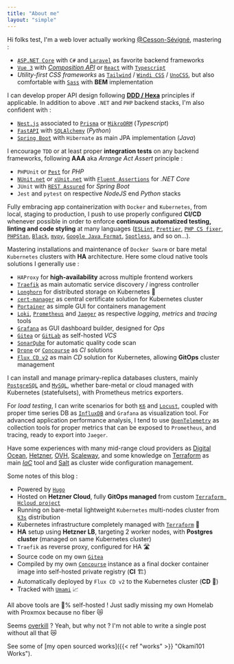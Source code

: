 ```yaml
---
title: "About me"
layout: "simple"
---
```


Hi folks test, I'm a web lover actually working [@Cesson-Sévigné](https://fr.wikipedia.org/wiki/Cesson-S%C3%A9vign%C3%A9), mastering :

* [`ASP.NET Core`](https://docs.microsoft.com/fr-fr/aspnet/core/?view=aspnetcore-6.0) with `C#` and [`Laravel`](https://laravel.com/) as favorite backend frameworks
* [`Vue 3`](https://vuejs.org/) with [*Composition API*](https://vuejs.org/guide/extras/composition-api-faq.html) or [`React`](https://fr.reactjs.org/) with [`Typescript`](https://www.typescriptlang.org/)
* *Utility-first CSS frameworks* as [`Tailwind`](https://tailwindcss.com/) / [`Windi CSS`](https://windicss.org/) / [`UnoCSS`](https://github.com/unocss/unocss), but also comfortable with [`Sass`](https://sass-lang.com/) with **BEM** implementation

I can develop proper API design following [**DDD / Hexa**](https://en.wikipedia.org/wiki/Domain-driven_design) principles if applicable. In addition to above `.NET` and `PHP` backend stacks, I'm also confident with :

* [`Nest.js`](https://nestjs.com/) associated to [`Prisma`](https://www.prisma.io/) or [`MikroORM`](https://mikro-orm.io/) (*Typescript*)
* [`FastAPI`](https://fastapi.tiangolo.com/) with [`SQLAlchemy`](https://www.sqlalchemy.org/) (*Python*)
* [`Spring Boot`](https://spring.io/projects/spring-boot) with `Hibernate` as main JPA implementation (*Java*)

I encourage `TDD` or at least proper **integration tests** on any backend frameworks, following **AAA** aka *Arrange Act Assert* principle :

* `PHPUnit` or [`Pest`](https://pestphp.com/) for *PHP*
* [`NUnit.net`](https://nunit.org/) or [`xUnit.net`](https://xunit.net/) with [`Fluent Assertions`](https://github.com/fluentassertions/fluentassertions) for *.NET Core*
* `JUnit` with [`REST Assured`](https://rest-assured.io/) for *Spring Boot*
* `Jest` and `pytest` on respective *NodeJS* end *Python* stacks

Fully embracing app containerization with `Docker` and `Kubernetes`, from local, staging to production, I push to use properly configured **CI/CD** whenever possible in order to enforce **continuous automatized testing, linting and code styling** at many languages ([`ESLint`](https://eslint.org/), [`Prettier`](https://prettier.io/), [`PHP CS fixer`](https://cs.symfony.com/), [`PHPStan`](https://github.com/phpstan/phpstan), [`Black`](https://black.readthedocs.io/en/stable/), [`mypy`](http://mypy-lang.org/), [`Google Java Format`](https://github.com/google/google-java-format), [`Spotless`](https://github.com/diffplug/spotless), and so on...).

Mastering installations and maintenance of `Docker Swarm` or bare metal `Kubernetes` clusters with **HA** architecture. Here some cloud native tools solutions I generally use :

* `HAProxy` for **high-availability** across multiple frontend workers
* [`Traefik`](https://traefik.io/traefik/) as main automatic service discovery / ingress controller
* [`Longhorn`](https://longhorn.io/) for distributed storage on Kubernetes 💽
* [`cert-manager`](https://cert-manager.io/) as central certificate solution for Kubernetes cluster
* [`Portainer`](https://www.portainer.io/) as simple GUI for containers management
* [`Loki`](https://grafana.com/oss/loki/), [`Prometheus`](https://prometheus.io) and [`Jaeger`](https://www.jaegertracing.io/) as respective *logging*, *metrics* and *tracing* tools
* [`Grafana`](https://grafana.com) as GUI dashboard builder, designed for *Ops*
* [`Gitea`](https://gitea.io/) or [`GitLab`](https://about.gitlab.com/) as self-hosted *VCS*
* [`SonarQube`](https://www.sonarqube.org/) for automatic quality code scan
* [`Drone`](https://www.drone.io/) or [`Concourse`](https://concourse-ci.org/) as *CI* solutions
* [`Flux CD v2`](https://fluxcd.io/) as main *CD* solution for Kubernetes, allowing **GitOps** cluster management

I can install and manage primary-replica databases clusters, mainly [`PostgreSQL`](https://www.postgresql.org/) and [`MySQL`](https://www.mysql.com/fr/), whether bare-metal or cloud managed with Kubernetes (statefulsets), with Prometheus metrics exporters.

For *load testing*, I can write scenarios for both [`K6`](https://k6.io/) and [`Locust`](https://locust.io/), coupled with proper time series DB as [`InfluxDB`](https://www.influxdata.com/) and `Grafana` as visualization tool. For advanced application performance analysis, I tend to use [`OpenTelemetry`](https://opentelemetry.io/) as collection tools for proper metrics that can be exposed to `Prometheus`, and tracing, ready to export into `Jaeger`.

Have some experiences with many mid-range cloud providers as [Digital Ocean](https://www.digitalocean.com/), [Hetzner](https://www.hetzner.com/), [OVH](https://www.ovhcloud.com/), [Scaleway](https://www.scaleway.com/), and some knowledge on [Terraform](https://www.terraform.io/) as main [*IaC*](https://en.wikipedia.org/wiki/Infrastructure_as_code) tool and [Salt](https://docs.saltproject.io/) as cluster wide configuration management.

Some notes of this blog :

* Powered by [`Hugo`](https://gohugo.io/)
* Hosted on **Hetzner Cloud**, fully **GitOps managed** from custom [`Terraform Hcloud project`](https://github.com/okami101/terraform-hcloud-k3s)
* Running on bare-metal lightweight `Kubernetes` multi-nodes cluster from [`K3s`](https://k3s.io/) distribution
* Kubernetes infrastructure completely managed with [`Terraform`](https://github.com/adr1enbe4udou1n/terraform-kube-okami) 🌴
* **HA** setup using **Hetzner LB**, targeting 2 worker nodes, with **Postgres cluster** (managed on same Kubernetes cluster)
* `Traefik` as reverse proxy, configured for HA 🛣️
* Source code on my own [`Gitea`](https://about.gitea.com/)
* Compiled by my own [`Concourse`](https://concourse-ci.org/) instance as a final docker container image into self-hosted private registry (**CI** 🏗️)
* Automatically deployed by `Flux CD v2` to the Kubernetes cluster (**CD** 🚀)
* Tracked with [`Umami`](https://umami.is/) 📈

All above tools are 💯% self-hosted ! Just sadly missing my own Homelab with Proxmox because no fiber 😿

Seems [overkill](https://twitter.com/memenetes/status/1559208569588912132) ? Yeah, but why not ? I'm not able to write a single post without all that 😿

See some of [my open sourced works]({{< ref "works" >}} "Okami101 Works").
